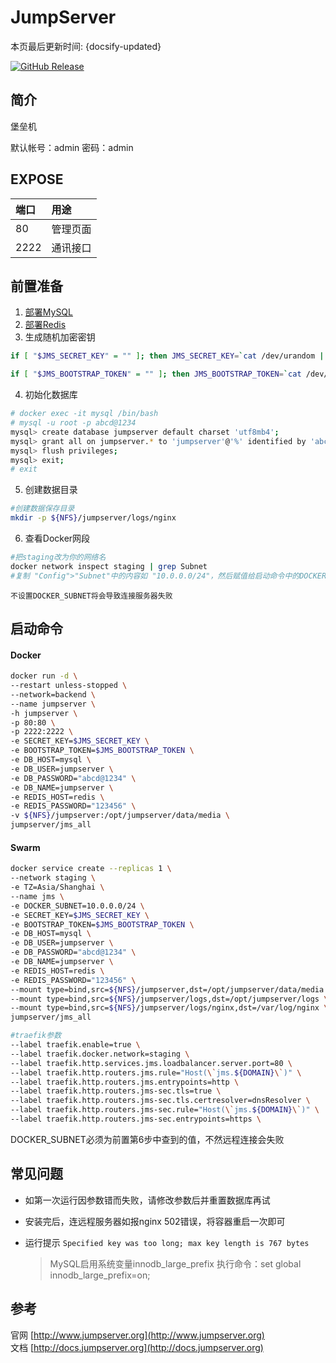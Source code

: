 # JumpServer

本页最后更新时间: {docsify-updated}

[![GitHub Release](https://img.shields.io/github/release/jumpserver/jumpserver.svg)](https://github.com/jumpserver/jumpserver/releases/latest)

## 简介

堡垒机

默认帐号：admin 密码：admin

## EXPOSE

| 端口 | 用途 |
| :--- | :--- |
| 80 | 管理页面 |
| 2222 | 通讯接口 |



## 前置准备

1. [部署MySQL](../images-develop/database/mysql/)
2. [部署Redis](../images-develop/cache/redis.md)
3. 生成随机加密密钥

```bash
if [ "$JMS_SECRET_KEY" = "" ]; then JMS_SECRET_KEY=`cat /dev/urandom | tr -dc A-Za-z0-9 | head -c 50`; echo "JMS_SECRET_KEY=$JMS_SECRET_KEY" >> ~/.bashrc; echo $JMS_SECRET_KEY; else echo $JMS_SECRET_KEY; fi

if [ "$JMS_BOOTSTRAP_TOKEN" = "" ]; then JMS_BOOTSTRAP_TOKEN=`cat /dev/urandom | tr -dc A-Za-z0-9 | head -c 16`; echo "JMS_BOOTSTRAP_TOKEN=$JMS_BOOTSTRAP_TOKEN" >> ~/.bashrc; echo $JMS_BOOTSTRAP_TOKEN; else echo $JMS_BOOTSTRAP_TOKEN; fi
```

4. 初始化数据库

```bash
# docker exec -it mysql /bin/bash
# mysql -u root -p abcd@1234
mysql> create database jumpserver default charset 'utf8mb4';
mysql> grant all on jumpserver.* to 'jumpserver'@'%' identified by 'abcd@1234';
mysql> flush privileges;
mysql> exit;
# exit
```

5. 创建数据目录

```bash
#创建数据保存目录
mkdir -p ${NFS}/jumpserver/logs/nginx
```

6. 查看Docker网段

```bash
#把staging改为你的网络名
docker network inspect staging | grep Subnet
#复制 "Config">"Subnet"中的内容如 "10.0.0.0/24"，然后赋值给启动命令中的DOCKER_SUBNET变量
```

`不设置DOCKER_SUBNET将会导致连接服务器失败`

## 启动命令

<!-- tabs:start -->
#### **Docker**
```bash
docker run -d \
--restart unless-stopped \
--network=backend \
--name jumpserver \
-h jumpserver \
-p 80:80 \
-p 2222:2222 \
-e SECRET_KEY=$JMS_SECRET_KEY \
-e BOOTSTRAP_TOKEN=$JMS_BOOTSTRAP_TOKEN \
-e DB_HOST=mysql \
-e DB_USER=jumpserver \
-e DB_PASSWORD="abcd@1234" \
-e DB_NAME=jumpserver \
-e REDIS_HOST=redis \
-e REDIS_PASSWORD="123456" \
-v ${NFS}/jumpserver:/opt/jumpserver/data/media \
jumpserver/jms_all
```


#### **Swarm**
```bash
docker service create --replicas 1 \
--network staging \
-e TZ=Asia/Shanghai \
--name jms \
-e DOCKER_SUBNET=10.0.0.0/24 \
-e SECRET_KEY=$JMS_SECRET_KEY \
-e BOOTSTRAP_TOKEN=$JMS_BOOTSTRAP_TOKEN \
-e DB_HOST=mysql \
-e DB_USER=jumpserver \
-e DB_PASSWORD="abcd@1234" \
-e DB_NAME=jumpserver \
-e REDIS_HOST=redis \
-e REDIS_PASSWORD="123456" \
--mount type=bind,src=${NFS}/jumpserver,dst=/opt/jumpserver/data/media \
--mount type=bind,src=${NFS}/jumpserver/logs,dst=/opt/jumpserver/logs \
--mount type=bind,src=${NFS}/jumpserver/logs/nginx,dst=/var/log/nginx \
jumpserver/jms_all

#traefik参数
--label traefik.enable=true \
--label traefik.docker.network=staging \
--label traefik.http.services.jms.loadbalancer.server.port=80 \
--label traefik.http.routers.jms.rule="Host(\`jms.${DOMAIN}\`)" \
--label traefik.http.routers.jms.entrypoints=http \
--label traefik.http.routers.jms-sec.tls=true \
--label traefik.http.routers.jms-sec.tls.certresolver=dnsResolver \
--label traefik.http.routers.jms-sec.rule="Host(\`jms.${DOMAIN}\`)" \
--label traefik.http.routers.jms-sec.entrypoints=https \
```

<!-- tabs:end -->

DOCKER\_SUBNET必须为前置第6步中查到的值，不然远程连接会失败

## 常见问题

* 如第一次运行因参数错而失败，请修改参数后并重置数据库再试

* 安装完后，连远程服务器如报nginx 502错误，将容器重启一次即可

* 运行提示 `Specified key was too long; max key length is 767 bytes`

  > MySQL启用系统变量innodb_large_prefix
  > 执行命令：set global innodb_large_prefix=on;

## 参考

官网 [http://www.jumpserver.org](http://www.jumpserver.org)   
文档 [http://docs.jumpserver.org](http://docs.jumpserver.org)

